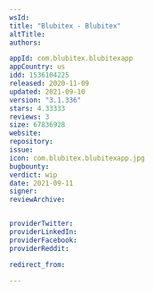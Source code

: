 ```yaml
---
wsId: 
title: "Blubitex - Blubitex"
altTitle: 
authors:

appId: com.blubitex.blubitexapp
appCountry: us
idd: 1536104225
released: 2020-11-09
updated: 2021-09-10
version: "3.1.336"
stars: 4.33333
reviews: 3
size: 67836928
website: 
repository: 
issue: 
icon: com.blubitex.blubitexapp.jpg
bugbounty: 
verdict: wip
date: 2021-09-11
signer: 
reviewArchive:


providerTwitter: 
providerLinkedIn: 
providerFacebook: 
providerReddit: 

redirect_from:

---
```


